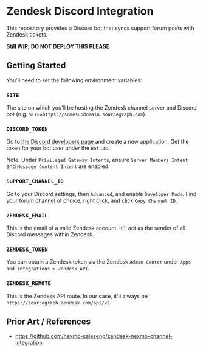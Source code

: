 # Zendesk Discord Integration

This repository provides a Discord bot that syncs support forum posts with Zendesk tickets.

**Still WIP; DO NOT DEPLOY THIS PLEASE**

## Getting Started

You'll need to set the following environment variables:

### `SITE`

The site on which you'll be hosting the Zendesk channel server and Discord bot (e.g. `SITE=https://somesubdomain.sourcegraph.com`).

### `DISCORD_TOKEN`

Go to [the Discord developers page](https://discord.com/developers/applications) and create a new application. Get the token for your bot user under the `Bot` tab.

Note: Under `Privileged Gateway Intents`, ensure `Server Members Intent` and `Message Content Intent` are enabled.

### `SUPPORT_CHANNEL_ID`

Go to your Discord settings, then `Advanced`, and enable `Developer Mode`. Find your forum channel of choice, right click, and click `Copy Channel ID`.

### `ZENDESK_EMAIL`

This is the email of a valid Zendesk account. It'll act as the sender of all Discord messages within Zendesk.

### `ZENDESK_TOKEN`

You can obtain a Zendesk token via the Zendesk `Admin Center` under `Apps and integrations > Zendesk API`. 

### `ZENDESK_REMOTE`

This is the Zendesk API route. In our case, it'll always be `https://sourcegraph.zendesk.com/api/v2`.

## Prior Art / References

- https://github.com/nexmo-saleseng/zendesk-nexmo-channel-integration
